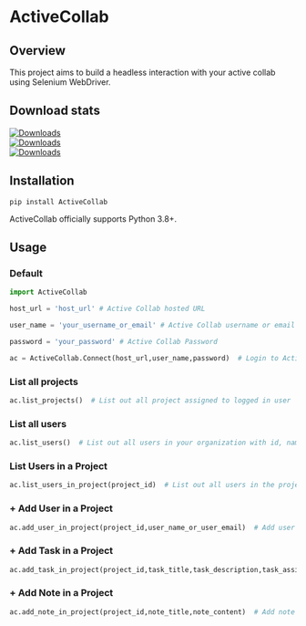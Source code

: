 # ActiveCollab

## Overview
This project aims to build a headless interaction with your active collab using Selenium WebDriver.


## Download stats
[![Downloads](https://static.pepy.tech/badge/ActiveCollab)](https://pepy.tech/project/ActiveCollab) <br>
[![Downloads](https://static.pepy.tech/badge/ActiveCollab/week)](https://pepy.tech/project/ActiveCollab) <br>
[![Downloads](https://static.pepy.tech/badge/ActiveCollab/month)](https://pepy.tech/project/ActiveCollab)


## Installation

```console
pip install ActiveCollab
```
ActiveCollab officially supports Python 3.8+.

## Usage

### Default
```python
import ActiveCollab

host_url = 'host_url' # Active Collab hosted URL  

user_name = 'your_username_or_email' # Active Collab username or email

password = 'your_password' # Active Collab Password

ac = ActiveCollab.Connect(host_url,user_name,password)  # Login to Active Collab
```



### List all projects
```python
ac.list_projects()  # List out all project assigned to logged in user
```

### List all users
```python
ac.list_users()  # List out all users in your organization with id, name and email
```

### List Users in a Project
```python
ac.list_users_in_project(project_id)  # List out all users in the project (project_id)
```

### + Add User in a Project
```python
ac.add_user_in_project(project_id,user_name_or_user_email)  # Add user in provided project_id
```


### + Add Task in a Project
```python
ac.add_task_in_project(project_id,task_title,task_description,task_assignee)  # Add task in the provided project_id
```

### + Add Note in a Project
```python
ac.add_note_in_project(project_id,note_title,note_content)  # Add note in the provided project_id
```
